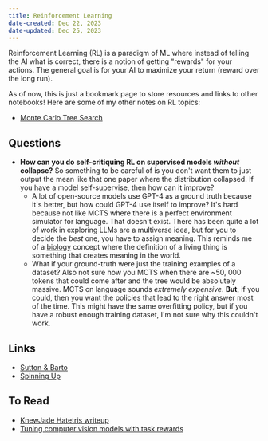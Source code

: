 ```yaml
---
title: Reinforcement Learning
date-created: Dec 22, 2023
date-updated: Dec 25, 2023
---
```


Reinforcement Learning (RL) is a paradigm of ML where instead of telling the AI what is correct, there is a notion of getting "rewards" for your actions. The general goal is for your AI to maximize your return (reward over the long run).

As of now, this is just a bookmark page to store resources and links to other notebooks! Here are some of my other notes on RL topics:

- [Monte Carlo Tree Search](monte-carlo-tree-search)

## Questions

- **How can you do self-critiquing RL on supervised models _without_ collapse?** So something to be careful of is you don't want them to just output the mean like that one paper where the distribution collapsed. If you have a model self-supervise, then how can it improve?
  - A lot of open-source models use GPT-4 as a ground truth because it's better, but how could GPT-4 use itself to improve? It's hard because not like MCTS where there is a perfect environment simulator for language. That doesn't exist. There has been quite a lot of work in exploring LLMs are a multiverse idea, but for you to decide the *best* one, you have to assign meaning. This reminds me of a [biology](biology) concept where the definition of a living thing is something that creates meaning in the world.
  - What if your ground-truth were just the training examples of a dataset? Also not sure how you MCTS when there are ~50, 000 tokens that could come after and the tree would be absolutely massive. MCTS on language sounds *extremely expensive*. **But**, if you could, then you want the policies that lead to the right answer most of the time. This might have the same overfitting policy, but if you have a robust enough training dataset, I'm not sure why this couldn't work.

## Links

- [Sutton & Barto](http://incompleteideas.net/book/the-book-2nd.html)
- [Spinning Up](https://spinningup.openai.com/en/latest/index.html)

## To Read

- [KnewJade Hatetris writeup](https://gist.github.com/knewjade/24fd3a655e5321c8ebac8b93fa497ed9)
- [Tuning computer vision models with task rewards](https://arxiv.org/abs/2302.08242)